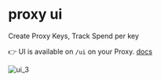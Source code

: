 # proxy ui 

Create Proxy Keys, Track Spend per key

👉 UI is available on `/ui` on your Proxy. [docs](https://docs.litellm.ai/docs/proxy/ui)

![ui_3](https://github.com/BerriAI/litellm/assets/29436595/5566848d-bca1-4b41-9939-99009efd599d)
